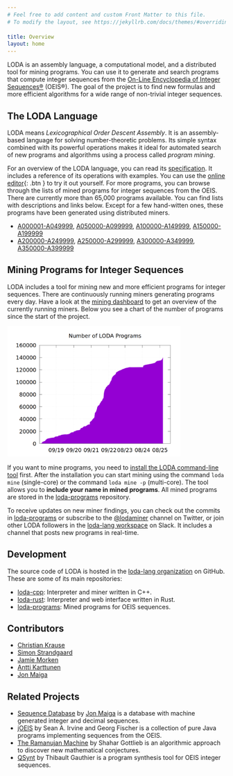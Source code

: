 ```yaml
---
# Feel free to add content and custom Front Matter to this file.
# To modify the layout, see https://jekyllrb.com/docs/themes/#overriding-theme-defaults

title: Overview
layout: home
---
```


LODA is an assembly language, a computational model, and a distributed tool for mining programs. You can use it to generate and search programs that compute integer sequences from the [On-Line Encyclopedia of Integer Sequences®](https://oeis.org/) (OEIS®). The goal of the project is to find new formulas and more efficient algorithms for a wide range of non-trivial integer sequences.

## The LODA Language

LODA means _Lexicographical Order Descent Assembly_. It is an assembly-based language for solving number-theoretic problems. Its simple syntax combined with its powerful operations makes it ideal for automated search of new programs and algorithms using a process called _program mining_.

For an overview of the LODA language, you can read its [specification](spec). It includes a reference of its operations with examples. You can use the [online editor](editor){: .btn } to try it out yourself. For more programs, you can browse through the lists of mined programs for integer sequences from the OEIS. There are currently more than 65,000 programs available. You can find lists with descriptions and links below. Except for a few hand-witten ones, these programs have been generated using distributed miners.

* [A000001-A049999](list0), [A050000-A099999](list1), [A100000-A149999](list2), [A150000-A199999](list3)
* [A200000-A249999](list4), [A250000-A299999](list5), [A300000-A349999](list6), [A350000-A399999](list7)

## Mining Programs for Integer Sequences

LODA includes a tool for mining new and more efficient programs for integer sequences. There are continuously running miners generating programs every day. Have a look at the [mining dashboard](http://dashboard.loda-lang.org/grafana) to get an overview of the currently running miners. Below you see a chart of the number of programs since the start of the project.

<img src="https://raw.githubusercontent.com/loda-lang/loda-programs/main/program_counts.png" width=400 />

If you want to mine programs, you need to [install the LODA command-line tool](install) first. After the installation you can start mining using the command `loda mine` (single-core) or the command `loda mine -p` (multi-core). The tool allows you to **include your name in mined programs**. All mined programs are stored in the [loda-programs](https://github.com/loda-lang/loda-programs) repository.

To receive updates on new miner findings, you can check out the commits in [loda-programs](https://github.com/loda-lang/loda-programs/commits/main) or subscribe to the [@lodaminer](https://twitter.com/lodaminer) channel on Twitter, or join other LODA followers in the [loda-lang workspace](https://loda-lang.slack.com/) on Slack. It includes a channel that posts new programs in real-time.

## Development

The source code of LODA is hosted in the [loda-lang organization](https://github.com/loda-lang) on GitHub. These are some of its main repositories:

* [loda-cpp](https://github.com/loda-lang/loda-cpp): Interpreter and miner written in C++.
* [loda-rust](https://github.com/loda-lang/loda-rust): Interpreter and web interface written in Rust.
* [loda-programs](https://github.com/loda-lang/loda-programs): Mined programs for OEIS sequences.

## Contributors

* [Christian Krause](https://github.com/ckrause)
* [Simon Strandgaard](https://github.com/neoneye)
* [Jamie Morken](https://github.com/jmorken)
* [Antti Karttunen](https://github.com/karttu)
* [Jon Maiga](https://github.com/jonmaiga)

## Related Projects

* [Sequence Database](http://sequencedb.net) by [Jon Maiga](http://www.jonkagstrom.com/) is a database with machine generated integer and decimal sequences.
* [jOEIS](https://github.com/archmageirvine/joeis) by Sean A. Irvine and Georg Fischer is a collection of pure Java programs implementing sequences from the OEIS.
* [The Ramanujan Machine](https://github.com/ShaharGottlieb/MasseyRamanujan) by Shahar Gottlieb is an algorithmic approach to discover new mathematical conjectures.
* [QSynt](http://grid01.ciirc.cvut.cz/~thibault/synt.html) by Thibault Gauthier is a program synthesis tool for OEIS integer sequences.
